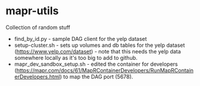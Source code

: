 # mapr-utils
Collection of random stuff
 - find_by_id.py - sample DAG client for the yelp dataset
 - setup-cluster.sh - sets up volumes and db tables for the yelp dataset (https://www.yelp.com/dataset) - note that this needs the yelp data somewhere locally as it's too big to add to github.
 - mapr_dev_sandbox_setup.sh - edited the container for developers (https://mapr.com/docs/61/MapRContainerDevelopers/RunMapRContainerDevelopers.html) to map the DAG port (5678).
